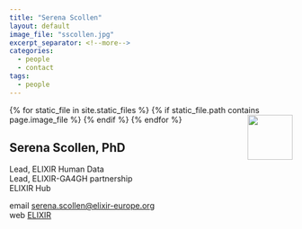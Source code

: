 ```yaml
---
title: "Serena Scollen"
layout: default
image_file: "sscollen.jpg"
excerpt_separator: <!--more-->
categories:
  - people
  - contact
tags:
  - people
---
```


{% for static_file in site.static_files %}
  {% if static_file.path contains page.image_file %}
<img style="float: right; width: 80px;" src="{{ static_file.path | relative_url}}" />
  {% endif %}
{% endfor %}

## Serena Scollen, PhD

Lead, ELIXIR Human Data    
Lead, ELIXIR-GA4GH partnership    
ELIXIR Hub  

<!--more-->

email [serena.scollen@elixir-europe.org](mailto:serena.scollen@elixir-europe.org)  
web [ELIXIR](https://www.elixir-europe.org/about-us/who-we-are/hub)


